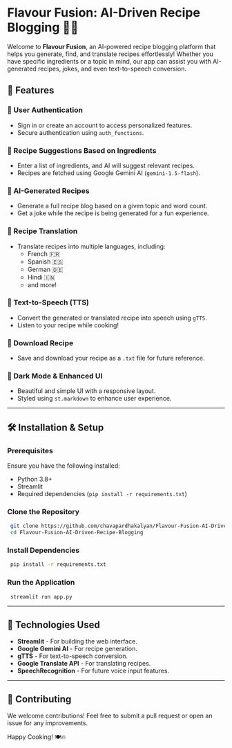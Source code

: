 # Flavour Fusion: AI-Driven Recipe Blogging 🍲🤖

Welcome to **Flavour Fusion**, an AI-powered recipe blogging platform that helps you generate, find, and translate recipes effortlessly! Whether you have specific ingredients or a topic in mind, our app can assist you with AI-generated recipes, jokes, and even text-to-speech conversion.

## 🚀 Features

### 🔹 User Authentication
- Sign in or create an account to access personalized features.
- Secure authentication using `auth_functions`.

### 🔹 Recipe Suggestions Based on Ingredients
- Enter a list of ingredients, and AI will suggest relevant recipes.
- Recipes are fetched using Google Gemini AI (`gemini-1.5-flash`).

### 🔹 AI-Generated Recipes
- Generate a full recipe blog based on a given topic and word count.
- Get a joke while the recipe is being generated for a fun experience.

### 🔹 Recipe Translation
- Translate recipes into multiple languages, including:
  - French 🇫🇷
  - Spanish 🇪🇸
  - German 🇩🇪
  - Hindi 🇮🇳
  - and more!

### 🔹 Text-to-Speech (TTS)
- Convert the generated or translated recipe into speech using `gTTS`.
- Listen to your recipe while cooking!

### 🔹 Download Recipe
- Save and download your recipe as a `.txt` file for future reference.

### 🔹 Dark Mode & Enhanced UI
- Beautiful and simple UI with a responsive layout.
- Styled using `st.markdown` to enhance user experience.

---

## 🛠 Installation & Setup

### Prerequisites
Ensure you have the following installed:
- Python 3.8+
- Streamlit
- Required dependencies (`pip install -r requirements.txt`)

### Clone the Repository
```bash
 git clone https://github.com/chavapardhakalyan/Flavour-Fusion-AI-Driven-Recipe-Blogging.git
 cd Flavour-Fusion-AI-Driven-Recipe-Blogging
```

### Install Dependencies
```bash
 pip install -r requirements.txt
```

### Run the Application
```bash
 streamlit run app.py
```

---

## 📌 Technologies Used
- **Streamlit** - For building the web interface.
- **Google Gemini AI** - For recipe generation.
- **gTTS** - For text-to-speech conversion.
- **Google Translate API** - For translating recipes.
- **SpeechRecognition** - For future voice input features.

---

## 📩 Contributing
We welcome contributions! Feel free to submit a pull request or open an issue for any improvements.

Happy Cooking! 🍽🔥

